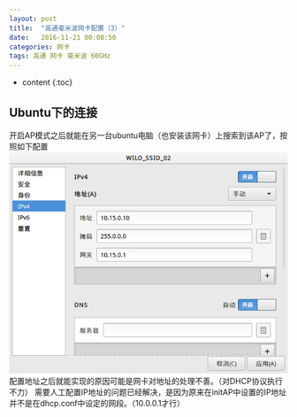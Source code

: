 ```yaml
---
layout: post
title:  "高通毫米波网卡配置（3）"
date:   2016-11-21 00:08:50
categories: 网卡
tags: 高通 网卡 毫米波 60GHz
---
```


* content
{:toc}



## Ubuntu下的连接
开启AP模式之后就能在另一台ubuntu电脑（也安装该网卡）上搜索到该AP了，按照如下配置
![ubuntupeizhi](https://raw.githubusercontent.com/ZhangZheng2016/ZhangZheng2016.github.io/master/_posts/picture/001.png)
配置地址之后就能实现的原因可能是网卡对地址的处理不善。（对DHCP协议执行不力）
需要人工配置IP地址的问题已经解决，是因为原来在initAP中设置的IP地址并不是在dhcp.conf中设定的网段。（10.0.0.1才行）